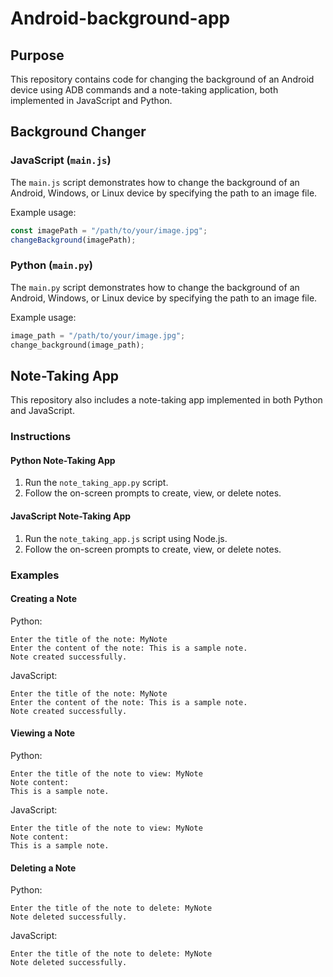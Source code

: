 # Android-background-app

## Purpose

This repository contains code for changing the background of an Android device using ADB commands and a note-taking application, both implemented in JavaScript and Python.

## Background Changer

### JavaScript (`main.js`)

The `main.js` script demonstrates how to change the background of an Android, Windows, or Linux device by specifying the path to an image file.

Example usage:
```javascript
const imagePath = "/path/to/your/image.jpg";
changeBackground(imagePath);
```

### Python (`main.py`)

The `main.py` script demonstrates how to change the background of an Android, Windows, or Linux device by specifying the path to an image file.

Example usage:
```python
image_path = "/path/to/your/image.jpg";
change_background(image_path);
```

## Note-Taking App

This repository also includes a note-taking app implemented in both Python and JavaScript.

### Instructions

#### Python Note-Taking App

1. Run the `note_taking_app.py` script.
2. Follow the on-screen prompts to create, view, or delete notes.

#### JavaScript Note-Taking App

1. Run the `note_taking_app.js` script using Node.js.
2. Follow the on-screen prompts to create, view, or delete notes.

### Examples

#### Creating a Note

Python:
```
Enter the title of the note: MyNote
Enter the content of the note: This is a sample note.
Note created successfully.
```

JavaScript:
```
Enter the title of the note: MyNote
Enter the content of the note: This is a sample note.
Note created successfully.
```

#### Viewing a Note

Python:
```
Enter the title of the note to view: MyNote
Note content:
This is a sample note.
```

JavaScript:
```
Enter the title of the note to view: MyNote
Note content:
This is a sample note.
```

#### Deleting a Note

Python:
```
Enter the title of the note to delete: MyNote
Note deleted successfully.
```

JavaScript:
```
Enter the title of the note to delete: MyNote
Note deleted successfully.
```
